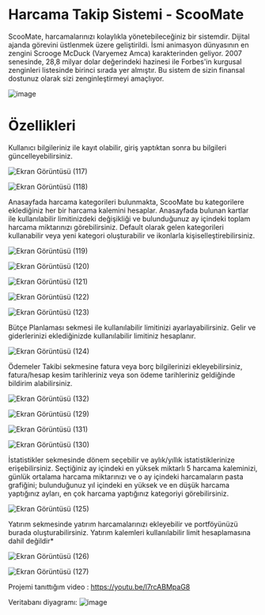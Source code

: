 # Harcama Takip Sistemi - ScooMate

ScooMate, harcamalarınızı kolaylıkla yönetebileceğiniz bir sistemdir. Dijital ajanda görevini üstlenmek üzere geliştirildi. İsmi animasyon dünyasının en zengini Scrooge McDuck (Varyemez Amca) karakterinden geliyor. 2007 senesinde, 28,8 milyar dolar değerindeki hazinesi ile Forbes'in kurgusal zenginleri listesinde birinci sırada yer almıştır. Bu sistem de sizin finansal dostunuz olarak sizi zenginleştirmeyi amaçlıyor.

![image](https://github.com/user-attachments/assets/5b3da5db-64b8-4401-b163-d608c99d1de5)


# Özellikleri

Kullanıcı bilgileriniz ile kayıt olabilir, giriş yaptıktan sonra bu bilgileri güncelleyebilirsiniz.

![Ekran Görüntüsü (117)](https://github.com/user-attachments/assets/e4748d67-f271-4b29-bb67-a6ac51083999)

![Ekran Görüntüsü (118)](https://github.com/user-attachments/assets/1aea2ce8-c3fa-41db-91df-2980908a7b69)



   
Anasayfada harcama kategorileri bulunmakta, ScooMate bu kategorilere eklediğiniz her bir harcama kalemini hesaplar. Anasayfada bulunan kartlar ile kullanılabilir limitinizdeki değişikliği ve bulunduğunuz ay içindeki toplam harcama miktarınızı görebilirsiniz. Default olarak gelen kategorileri kullanabilir veya yeni kategori oluşturabilir ve ikonlarla kişiselleştirebilirsiniz.

![Ekran Görüntüsü (119)](https://github.com/user-attachments/assets/cb90a18c-fe3b-4d37-8c8f-3384162fccc7)

![Ekran Görüntüsü (120)](https://github.com/user-attachments/assets/67d63f85-6367-4d01-8533-e088cbecb555)

![Ekran Görüntüsü (121)](https://github.com/user-attachments/assets/b02d873b-7d7e-4894-a174-ae99ee311a72)

![Ekran Görüntüsü (122)](https://github.com/user-attachments/assets/f6ad532d-8b4e-4d7d-bc33-65b5631cc3e4)

![Ekran Görüntüsü (123)](https://github.com/user-attachments/assets/4100b464-2879-44ef-b565-1195948d2508)




Bütçe Planlaması sekmesi ile kullanılabilir limitinizi ayarlayabilirsiniz. Gelir ve giderlerinizi eklediğinizde kullanılabilir limitiniz hesaplanır.

![Ekran Görüntüsü (124)](https://github.com/user-attachments/assets/4250989b-8bf1-40e5-b06a-6d8bfff1892d)

Ödemeler Takibi sekmesine fatura veya borç bilgilerinizi ekleyebilirsiniz, fatura/hesap kesim tarihleriniz veya son ödeme tarihleriniz geldiğinde bildirim alabilirsiniz.

![Ekran Görüntüsü (132)](https://github.com/user-attachments/assets/85db2e58-07af-4c93-a588-2409eba8b960)

![Ekran Görüntüsü (129)](https://github.com/user-attachments/assets/9a2c5403-0660-4891-96d4-ca8d44ef8282)

![Ekran Görüntüsü (131)](https://github.com/user-attachments/assets/ec135642-94a8-4042-a7f3-187bee6e630c)

![Ekran Görüntüsü (130)](https://github.com/user-attachments/assets/f2c0884c-c480-42c7-b976-96ebd616f0c7)




İstatistikler sekmesinde dönem seçebilir ve aylık/yıllık istatistiklerinize erişebilirsiniz. Seçtiğiniz ay içindeki en yüksek miktarlı 5 harcama kaleminizi, günlük ortalama harcama miktarınızı ve o ay içindeki harcamaların pasta grafiğini; bulunduğunuz yıl içindeki en yüksek ve en düşük harcama yaptığınız ayları, en çok harcama yaptığınız kategoriyi görebilirsiniz.

![Ekran Görüntüsü (125)](https://github.com/user-attachments/assets/c95c9d86-f28f-42d2-80f1-4affe6fb2dd5)




Yatırım sekmesinde yatırım harcamalarınızı ekleyebilir ve portföyünüzü burada oluşturabilirsiniz. Yatırım kalemleri kullanılabilir limit hesaplamasına dahil değildir*

![Ekran Görüntüsü (126)](https://github.com/user-attachments/assets/4d1de2ec-1dd7-4547-853b-2481eb9a23cb)

![Ekran Görüntüsü (127)](https://github.com/user-attachments/assets/f4ea3b48-2f6d-4c7d-b85b-3b75810777e2)


Projemi tanıttığım video :
https://youtu.be/l7rcABMpaG8

Veritabanı diyagramı:
![image](https://github.com/user-attachments/assets/44563579-1cd6-46f6-a911-2277703d3ebe)


